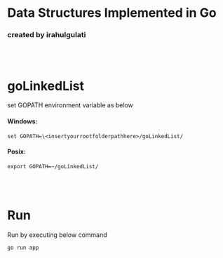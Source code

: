 # Data Structures Implemented in Go
### created by irahulgulati  

<br></br>
# goLinkedList
set GOPATH environment variable as below

#### Windows:
```
set GOPATH=\<insertyourrootfolderpathhere>/goLinkedList/
```

#### Posix:
```
export GOPATH=~/goLinkedList/
```
<br></br>
# Run
Run by executing below command
```
go run app
```

